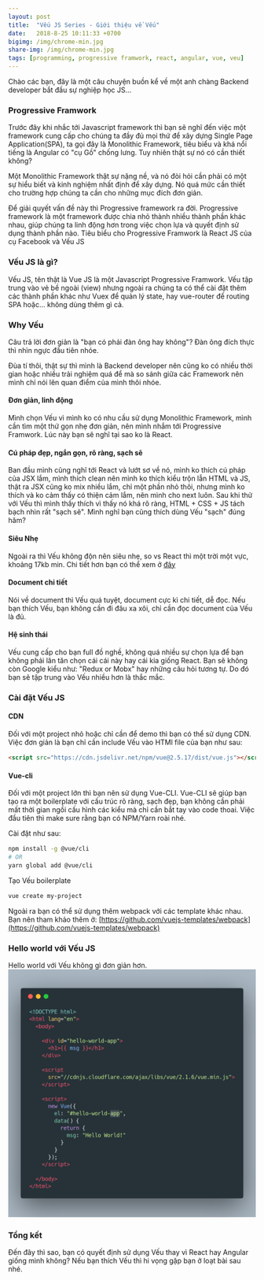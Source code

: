 ```yaml
---
layout: post
title:  "Vếu JS Series - Giới thiệu về Vếu"
date:   2018-8-25 10:11:33 +0700
bigimg: /img/chrome-min.jpg
share-img: /img/chrome-min.jpg
tags: [programming, progressive framwork, react, angular, vue, veu]
---
```


Chào các bạn, đây là một câu chuyện buồn kể về một anh chàng Backend developer bắt đầu sự nghiệp học JS...

### Progressive Framwork

Trước đây khi nhắc tới Javascript framework thì bạn sẽ nghĩ đến việc một framework cung cấp cho chúng ta đầy đủ mọi thứ để xây dựng Single Page Application(SPA), ta gọi đây là Monolithic Framework, tiêu biểu và khá nổi tiếng là Angular có "cụ Gồ" chống lưng. Tuy nhiên thật sự nó có cần thiết không?

Một Monolithic Framework thật sự nặng nề, và nó đòi hỏi cần phải có một sự hiểu biết và kinh nghiệm nhất định để xây dựng. Nó quá mức cần thiết cho trường hợp chúng ta cần cho những mục đích đơn giản.

Để  giải quyết vấn đề này thì Progressive framework ra đời. Progressive framework là một framework được chia nhỏ thành nhiều thành phần khác nhau, giúp chúng ta linh động hơn trong việc chọn lựa và quyết định sử dụng thành phần nào.
Tiêu biểu cho Progressive Framwork là React JS của cụ Facebook và Vếu JS

### Vếu JS là gì?
Vếu JS, tên thật là Vue JS là một Javascript Progressive Framwork. Vếu tập trung vào vẻ bề ngoài (view) nhưng ngoài ra chúng ta có thể cài đặt thêm các thành phần khác như Vuex để quản lý state, hay vue-router để routing SPA hoặc... không dùng thêm gì cả.

### Why Vếu
Câu trả lời đơn giản là "bạn có phải đàn ông hay không"? Đàn ông đích thực thì nhìn ngực đầu tiên nhóe.

Đùa tí thôi, thật sự thì mình là Backend developer nên cũng ko có nhiều thời gian hoặc nhiều trải nghiệm quá để mà so sánh giữa các Framework nên mình chỉ nói lên quan điểm của mình thôi nhóe. 

#### Đơn giản, linh động

Mình chọn Vếu vì mình ko có nhu cầu sử dụng Monolithic Framework, mình cần tìm một thứ gọn nhẹ đơn giản, nên mình nhắm tới Progressive Framwork. Lúc này bạn sẽ nghĩ tại sao ko là React.

#### Cú pháp đẹp, ngắn gọn, rõ ràng, sạch sẽ

Ban đầu mình cũng nghĩ tới React và lướt sơ về nó, mình ko thích cú pháp của JSX lắm, mình thích clean nên mình ko thích kiểu trộn lẫn HTML và JS, thật ra JSX cũng ko mix nhiều lắm, chỉ một phần nhỏ thôi, nhưng mình ko thích và ko cảm thấy có thiện cảm lắm, nên mình cho next luôn. Sau khi thử với Vếu thì mình thấy thích vì thấy nó khá rõ ràng, HTML + CSS + JS tách bạch nhìn rất "sạch sẽ". Mình nghĩ bạn cũng thích dùng Vếu "sạch" đúng hăm?

#### Siêu Nhẹ

Ngoài ra thì Vếu không độn nên siêu nhẹ, so vs React thì một trời một vực, khoảng 17kb min. Chi tiết hơn bạn có thể xem ở [đây](https://gist.github.com/Restuta/cda69e50a853aa64912d)

#### Document chi tiết
Nói về document thì Vếu quá tuyệt, document cực kì chi tiết, dễ đọc. Nếu bạn thích Vếu, bạn không cần đi đâu xa xôi, chỉ cần đọc document của Vếu là đủ.

#### Hệ sinh thái
Vếu cung cấp cho bạn full đồ nghề, không quá nhiều sự chọn lựa để bạn không phải lăn tăn chọn cái cái này hay cái kia giống React. Bạn sẽ không còn Google kiểu như: "Redux or Mobx" hay những câu hỏi tương tự. Do đó bạn sẽ tập trung vào Vếu nhiều hơn là thắc mắc.

### Cài đặt Vếu JS

#### CDN
Đối với một project nhỏ hoặc chỉ cần để demo thì bạn có thể sử dụng CDN. Việc đơn giản là bạn chỉ cần include Vếu vào HTMl file của bạn như sau:

```html
<script src="https://cdn.jsdelivr.net/npm/vue@2.5.17/dist/vue.js"></script>
```

#### Vue-cli

Đối với một project lớn thì bạn nên sử dụng Vue-CLI. Vue-CLI sẽ giúp bạn tạo ra một boilerplate với cấu trúc rõ ràng, sạch đẹp, bạn không cần phải mất thời gian ngồi cấu hình các kiểu mà chỉ cần bắt tay vào code thoai.
Việc đầu tiên thì make sure rằng bạn có NPM/Yarn roài nhé.

Cài đặt như sau: 

```bash
npm install -g @vue/cli
# OR
yarn global add @vue/cli
```

Tạo Vếu boilerplate

```bash
vue create my-project
```

Ngoài ra bạn có thể sử dụng thêm webpack với các template khác nhau.
Bạn nên tham khảo thêm ở: [https://github.com/vuejs-templates/webpack](https://github.com/vuejs-templates/webpack)

### Hello world với Vếu JS
Hello world với Vếu không gì đơn giản hơn.
![vue-hello-world](/img/vue-hello-world.png)

### Tổng kết

Đến đây thì sao, bạn có quyết định sử dụng Vếu thay vì React hay Angular giống mình không? Nếu bạn thích Vếu thì hi vọng gặp bạn ở loạt bài sau nhé.